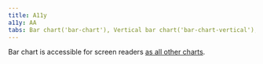 ```yaml
---
title: A11y
a11y: AA
tabs: Bar chart('bar-chart'), Vertical bar chart('bar-chart-vertical'), A11y('bar-chart-a11y'), API('bar-chart-api'), Examples('bar-chart-d3-code'), Changelog('d3-chart-changelog')
---
```


Bar chart is accessible for screen readers [as all other charts](/data-display/d3-chart/d3-chart-a11y).
